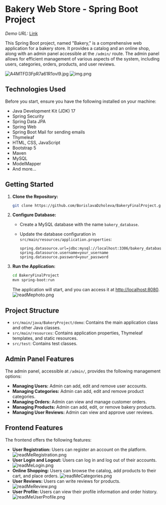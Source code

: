 # Bakery Web Store - Spring Boot Project
*Demo URL:* [Link](https://bakery.agreeablebeach-fd5711a9.westeurope.azurecontainerapps.io/)

This Spring Boot project, named "Bakery," is a comprehensive web application for a bakery store. It provides a catalog and an online shop, along with an admin panel accessible at the `/admin/` route. The admin panel allows for efficient management of various aspects of the system, including users, categories, orders, products, and user reviews.

![A4MTFD3FpR7a61R1ovl9.jpg](src%2Fmain%2Fresources%2Fstatic%2Fimages%2FA4MTFD3FpR7a61R1ovl9.jpg) ![img.png](img.png)
## Technologies Used

Before you start, ensure you have the following installed on your machine:

- Java Development Kit (JDK) 17
- Spring Security
- Spring Data JPA
- Spring Web
- Spring Boot Mail for sending emails
- Thymeleaf
- HTML, CSS, JavaScript
- Bootstrap 5
- Maven
- MySQL
- ModelMapper
- And more...


## Getting Started

1. **Clone the Repository:**

   ```bash
   git clone https://github.com/BorislavaDzholeva/BakeryFinalProject.git
   ```

2. **Configure Database:**

    - Create a MySQL database with the name `bakery_database`.
    - Update the database configuration in `src/main/resources/application.properties`:

      ```properties
      spring.datasource.url=jdbc:mysql://localhost:3306/bakery_database
      spring.datasource.username=your_username
      spring.datasource.password=your_password
      ```

3. **Run the Application:**

   ```bash
   cd BakeryFinalProject
   mvn spring-boot:run
   ```

   The application will start, and you can access it at [http://localhost:8080](http://localhost:8080).
![readMephoto.png](src%2Fmain%2Fresources%2Fstatic%2Fimg%2FreadMephoto.png)
## Project Structure

- `src/main/java/BakeryProject/demo`: Contains the main application class and other Java classes.
- `src/main/resources`: Contains application properties, Thymeleaf templates, and static resources.
- `src/test`: Contains test classes.

## Admin Panel Features

The admin panel, accessible at `/admin/`, provides the following management options:

- **Managing Users:** Admin can add, edit and remove user accounts.
- **Managing Categories:** Admin can add, edit and remove product categories.
- **Managing Orders:** Admin can view and manage customer orders.
- **Managing Products:** Admin can add, edit, or remove bakery products.
- **Managing User Reviews:** Admin can view and approve user reviews.

## Frontend Features

The frontend offers the following features:

- **User Registration:** Users can register an account on the platform. ![readMeRegistration.png](src%2Fmain%2Fresources%2Fstatic%2Fimg%2FreadMeRegistration.png)
- **User Login and Logout:** Users can log in and log out of their accounts. ![readMeLogin.png](src%2Fmain%2Fresources%2Fstatic%2Fimg%2FreadMeLogin.png)
- **Online Shopping:** Users can browse the catalog, add products to their cart, and place orders.
  ![readMeCategories.png](src%2Fmain%2Fresources%2Fstatic%2Fimg%2FreadMeCategories.png)
- **User Reviews:** Users can write reviews for products. ![readMeReview.png](src%2Fmain%2Fresources%2Fstatic%2Fimg%2FreadMeReview.png)
- **User Profile:** Users can view their profile information and order history. ![readMeUserProfile.png](src%2Fmain%2Fresources%2Fstatic%2Fimg%2FreadMeUserProfile.png)